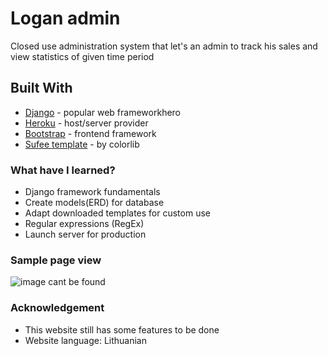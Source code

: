 # Logan admin

Closed use administration system that let's an admin to track his sales and view statistics of given time period

## Built With

* [Django](https://www.djangoproject.com/) - popular web frameworkhero
* [Heroku](https://dashboard.heroku.com/) - host/server provider
* [Bootstrap](https://getbootstrap.com/) - frontend framework
* [Sufee template](https://github.com/puikinsh/sufee-admin-dashboard) - by colorlib

### What have I learned?

* Django framework fundamentals
* Create models(ERD) for database
* Adapt downloaded templates for custom use
* Regular expressions (RegEx)
* Launch server for production

### Sample page view

![image cant be found](https://i.gyazo.com/5421aca805ecc76bc578caa2fc79ab2e.png)

### Acknowledgement

* This website still has some features to be done
* Website language: Lithuanian 
